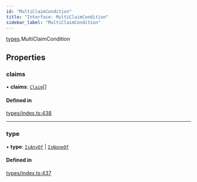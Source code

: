```yaml
---
id: "MultiClaimCondition"
title: "Interface: MultiClaimCondition"
sidebar_label: "MultiClaimCondition"
---
```


[types](../../../modules/Types/Types.md).MultiClaimCondition

## Properties

### claims

• **claims**: [`Claim`](../../../modules/Types/Types.md#claim)[]

#### Defined in

[types/index.ts:438](https://github.com/PolymeshAssociation/polymesh-sdk/blob/b6f9fb883/src/types/index.ts#L438)

___

### type

• **type**: [`IsAnyOf`](../../../enums/Types/ConditionType/ConditionType.md#isanyof) \| [`IsNoneOf`](../../../enums/Types/ConditionType/ConditionType.md#isnoneof)

#### Defined in

[types/index.ts:437](https://github.com/PolymeshAssociation/polymesh-sdk/blob/b6f9fb883/src/types/index.ts#L437)
